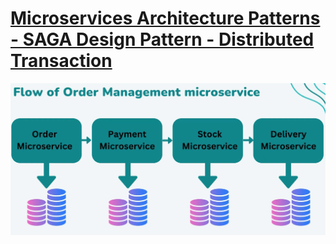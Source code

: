 # [Microservices Architecture Patterns - SAGA Design Pattern - Distributed Transaction](https://www.youtube.com/watch?v=WGI_ciUa3FE&t=769s)

![Flow of order](./assets/01.flow-of-order.png)
